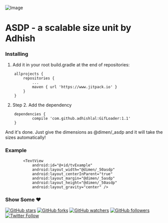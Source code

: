 ![Image](/asdpbanner.png)

# ASDP - a scalable size unit by Adhish

### Installing

1) Add it in your root build.gradle at the end of repositories:
```
	allprojects {
		repositories {
			...
			maven { url 'https://www.jitpack.io' }
		}
	}
```

2) Step 2. Add the dependency
```
	dependencies {
	        compile 'com.github.adhishlal:GifLoader:1.1'
	}
```
And it's done. Just give the dimensions as @dimen/_<your value>asdp and it will take the sizes automatically!

### Example
```
        <TextView
            android:id="@+id/tvExample"
            android:layout_width="@dimen/_50asdp"
            android:layout_centerInParent="true"
            android:layout_margin="@dimen/_5asdp"
            android:layout_height="@dimen/_50asdp"
            android:layout_gravity="center" />
```

### Show Some :heart:
[![GitHub stars](https://img.shields.io/github/stars/badges/shields.svg?style=social&label=Star)](https://github.com/adhishlal/asdp)
[![GitHub forks](https://img.shields.io/github/forks/badges/shields.svg?style=social&label=Fork)](https://github.com/adhishlal/asdp/fork)
[![GitHub watchers](https://img.shields.io/github/watchers/badges/shields.svg?style=social&label=Watch)](https://github.com/adhishlal/asdp) 
[![GitHub followers](https://img.shields.io/github/followers/espadrine.svg?style=social&label=Follow)](https://github.com/adhishlal/)
[![Twitter Follow](https://img.shields.io/twitter/follow/espadrine.svg?style=social&label=Follow)](https://twitter.com/er_adhish)
